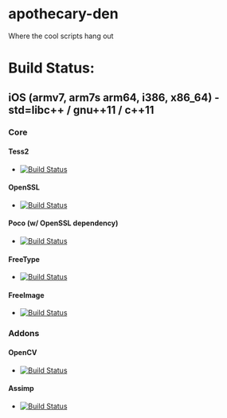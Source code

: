apothecary-den
==============

Where the cool scripts hang out


# Build Status:

## iOS (armv7, arm7s arm64, i386, x86_64) - std=libc++ / gnu++11 / c++11

### Core

#### Tess2
-  [![Build Status](https://travis-ci.org/danoli3/apothecary-den.svg?branch=tess2-ios)](https://github.com/danoli3/apothecary-den/tree/tess2-ios) 

#### OpenSSL
- [![Build Status](https://travis-ci.org/danoli3/apothecary-den.svg?branch=openssl-ios)](https://github.com/danoli3/apothecary-den/tree/openssl-ios)

#### Poco (w/ OpenSSL dependency) 
- [![Build Status](https://travis-ci.org/danoli3/apothecary-den.svg?branch=poco-ios)](https://github.com/danoli3/apothecary-den/tree/poco-ios)

#### FreeType
- [![Build Status](https://travis-ci.org/danoli3/apothecary-den.svg?branch=freetype-ios)](https://github.com/danoli3/apothecary-den/tree/freetype-ios)

#### FreeImage
- [![Build Status](https://travis-ci.org/danoli3/apothecary-den.svg?branch=freeimage-ios)](https://github.com/danoli3/apothecary-den/tree/freeimage-ios)

### Addons

#### OpenCV
- [![Build Status](https://travis-ci.org/danoli3/apothecary-den.svg?branch=opencv-ios)](https://github.com/danoli3/apothecary-den/tree/opencv-ios)

#### Assimp
- [![Build Status](https://travis-ci.org/danoli3/apothecary-den.svg?branch=assimp-ios)](https://github.com/danoli3/apothecary-den/tree/assimp-ios)
